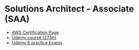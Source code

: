 # Solutions Architect - Associate (SAA)
- [AWS Certification Page](https://aws.amazon.com/certification/certified-solutions-architect-associate/?ch=sec&sec=rmg&d=1)
- [Udemy course (27.5h)](https://ibm-learning.udemy.com/course/aws-certified-solutions-architect-associate-saa-c03/learn/lecture/13528014#overview)
- [Udemy 6 practice Exams](https://ibm-learning.udemy.com/course/practice-exams-aws-certified-solutions-architect-associate/)